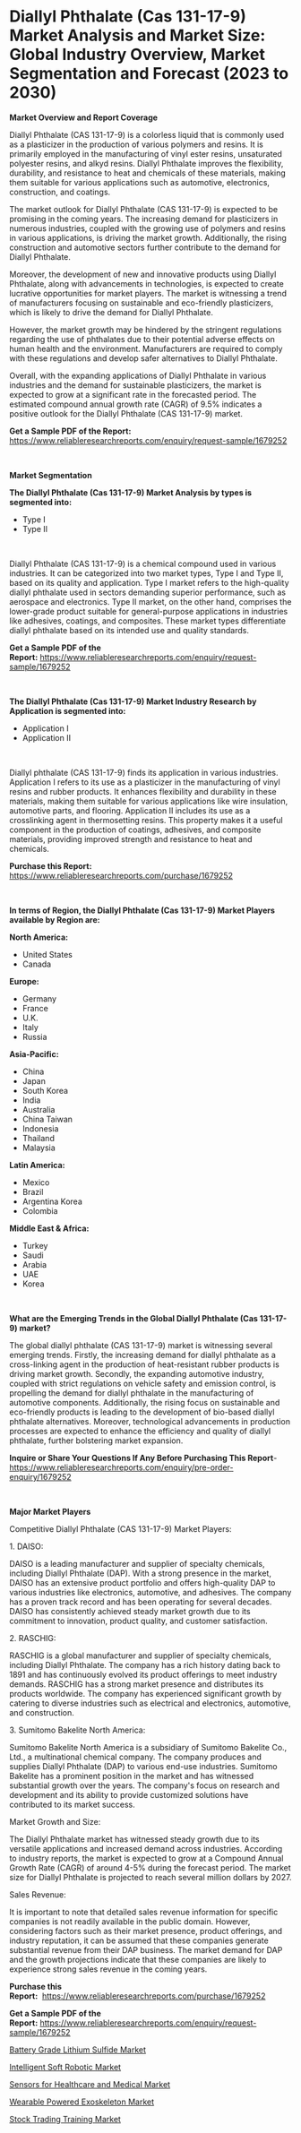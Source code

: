 <p><h1>Diallyl Phthalate (Cas 131-17-9) Market Analysis and Market Size: Global Industry Overview, Market Segmentation and Forecast (2023 to 2030)</h1></p><p><strong>Market Overview and Report Coverage</strong></p>
<p><p>Diallyl Phthalate (CAS 131-17-9) is a colorless liquid that is commonly used as a plasticizer in the production of various polymers and resins. It is primarily employed in the manufacturing of vinyl ester resins, unsaturated polyester resins, and alkyd resins. Diallyl Phthalate improves the flexibility, durability, and resistance to heat and chemicals of these materials, making them suitable for various applications such as automotive, electronics, construction, and coatings.</p><p>The market outlook for Diallyl Phthalate (CAS 131-17-9) is expected to be promising in the coming years. The increasing demand for plasticizers in numerous industries, coupled with the growing use of polymers and resins in various applications, is driving the market growth. Additionally, the rising construction and automotive sectors further contribute to the demand for Diallyl Phthalate.</p><p>Moreover, the development of new and innovative products using Diallyl Phthalate, along with advancements in technologies, is expected to create lucrative opportunities for market players. The market is witnessing a trend of manufacturers focusing on sustainable and eco-friendly plasticizers, which is likely to drive the demand for Diallyl Phthalate.</p><p>However, the market growth may be hindered by the stringent regulations regarding the use of phthalates due to their potential adverse effects on human health and the environment. Manufacturers are required to comply with these regulations and develop safer alternatives to Diallyl Phthalate.</p><p>Overall, with the expanding applications of Diallyl Phthalate in various industries and the demand for sustainable plasticizers, the market is expected to grow at a significant rate in the forecasted period. The estimated compound annual growth rate (CAGR) of 9.5% indicates a positive outlook for the Diallyl Phthalate (CAS 131-17-9) market.</p></p>
<p><strong>Get a Sample PDF of the Report:</strong> <a href="https://www.reliableresearchreports.com/enquiry/request-sample/1679252">https://www.reliableresearchreports.com/enquiry/request-sample/1679252</a></p>
<p>&nbsp;</p>
<p><strong>Market Segmentation</strong></p>
<p><strong>The Diallyl Phthalate (Cas 131-17-9) Market Analysis by types is segmented into:</strong></p>
<p><ul><li>Type I</li><li>Type II</li></ul></p>
<p>&nbsp;</p>
<p><p>Diallyl Phthalate (CAS 131-17-9) is a chemical compound used in various industries. It can be categorized into two market types, Type I and Type II, based on its quality and application. Type I market refers to the high-quality diallyl phthalate used in sectors demanding superior performance, such as aerospace and electronics. Type II market, on the other hand, comprises the lower-grade product suitable for general-purpose applications in industries like adhesives, coatings, and composites. These market types differentiate diallyl phthalate based on its intended use and quality standards.</p></p>
<p><strong>Get a Sample PDF of the Report:</strong>&nbsp;<a href="https://www.reliableresearchreports.com/enquiry/request-sample/1679252">https://www.reliableresearchreports.com/enquiry/request-sample/1679252</a></p>
<p>&nbsp;</p>
<p><strong>The Diallyl Phthalate (Cas 131-17-9) Market Industry Research by Application is segmented into:</strong></p>
<p><ul><li>Application I</li><li>Application II</li></ul></p>
<p>&nbsp;</p>
<p><p>Diallyl phthalate (CAS 131-17-9) finds its application in various industries. Application I refers to its use as a plasticizer in the manufacturing of vinyl resins and rubber products. It enhances flexibility and durability in these materials, making them suitable for various applications like wire insulation, automotive parts, and flooring. Application II includes its use as a crosslinking agent in thermosetting resins. This property makes it a useful component in the production of coatings, adhesives, and composite materials, providing improved strength and resistance to heat and chemicals.</p></p>
<p><strong>Purchase this Report:</strong>&nbsp; <a href="https://www.reliableresearchreports.com/purchase/1679252">https://www.reliableresearchreports.com/purchase/1679252</a></p>
<p>&nbsp;</p>
<p><strong>In terms of Region, the Diallyl Phthalate (Cas 131-17-9) Market Players available by Region are:</strong></p>
<p>
    <p> <strong> North America: </strong>
        <ul>
            <li>United States</li>
            <li>Canada</li>
        </ul>
        </p> 
    <p> <strong> Europe: </strong>
        <ul>
            <li>Germany</li>
            <li>France</li>
            <li>U.K.</li>
            <li>Italy</li>
            <li>Russia</li>
        </ul>
        </p> 
    <p> <strong> Asia-Pacific: </strong>
        <ul>
            <li>China</li>
            <li>Japan</li>
            <li>South Korea</li>
            <li>India</li>
            <li>Australia</li>
            <li>China Taiwan</li>
            <li>Indonesia</li>
            <li>Thailand</li>
            <li>Malaysia</li>
        </ul>
        </p> 
    <p> <strong> Latin America: </strong>
        <ul>
            <li>Mexico</li>
            <li>Brazil</li>
            <li>Argentina Korea</li>
            <li>Colombia</li>
        </ul>
        </p> 
    <p> <strong> Middle East & Africa: </strong>
        <ul>
            <li>Turkey</li>
            <li>Saudi</li>
            <li>Arabia</li>
            <li>UAE</li>
            <li>Korea</li>
        </ul>
    </p>
    </p>
<p>&nbsp;</p>
<p><strong>What are the Emerging Trends in the Global Diallyl Phthalate (Cas 131-17-9) market?</strong></p>
<p><p>The global diallyl phthalate (CAS 131-17-9) market is witnessing several emerging trends. Firstly, the increasing demand for diallyl phthalate as a cross-linking agent in the production of heat-resistant rubber products is driving market growth. Secondly, the expanding automotive industry, coupled with strict regulations on vehicle safety and emission control, is propelling the demand for diallyl phthalate in the manufacturing of automotive components. Additionally, the rising focus on sustainable and eco-friendly products is leading to the development of bio-based diallyl phthalate alternatives. Moreover, technological advancements in production processes are expected to enhance the efficiency and quality of diallyl phthalate, further bolstering market expansion.</p></p>
<p><strong>Inquire or Share Your Questions If Any Before Purchasing This Report</strong>- <a href="https://www.reliableresearchreports.com/enquiry/pre-order-enquiry/1679252">https://www.reliableresearchreports.com/enquiry/pre-order-enquiry/1679252</a></p>
<p>&nbsp;</p>
<p><strong>Major Market Players</strong></p>
<p><p>Competitive Diallyl Phthalate (CAS 131-17-9) Market Players:</p><p>1. DAISO:</p><p>DAISO is a leading manufacturer and supplier of specialty chemicals, including Diallyl Phthalate (DAP). With a strong presence in the market, DAISO has an extensive product portfolio and offers high-quality DAP to various industries like electronics, automotive, and adhesives. The company has a proven track record and has been operating for several decades. DAISO has consistently achieved steady market growth due to its commitment to innovation, product quality, and customer satisfaction.</p><p>2. RASCHIG:</p><p>RASCHIG is a global manufacturer and supplier of specialty chemicals, including Diallyl Phthalate. The company has a rich history dating back to 1891 and has continuously evolved its product offerings to meet industry demands. RASCHIG has a strong market presence and distributes its products worldwide. The company has experienced significant growth by catering to diverse industries such as electrical and electronics, automotive, and construction.</p><p>3. Sumitomo Bakelite North America:</p><p>Sumitomo Bakelite North America is a subsidiary of Sumitomo Bakelite Co., Ltd., a multinational chemical company. The company produces and supplies Diallyl Phthalate (DAP) to various end-use industries. Sumitomo Bakelite has a prominent position in the market and has witnessed substantial growth over the years. The company's focus on research and development and its ability to provide customized solutions have contributed to its market success.</p><p>Market Growth and Size:</p><p>The Diallyl Phthalate market has witnessed steady growth due to its versatile applications and increased demand across industries. According to industry reports, the market is expected to grow at a Compound Annual Growth Rate (CAGR) of around 4-5% during the forecast period. The market size for Diallyl Phthalate is projected to reach several million dollars by 2027.</p><p>Sales Revenue:</p><p>It is important to note that detailed sales revenue information for specific companies is not readily available in the public domain. However, considering factors such as their market presence, product offerings, and industry reputation, it can be assumed that these companies generate substantial revenue from their DAP business. The market demand for DAP and the growth projections indicate that these companies are likely to experience strong sales revenue in the coming years.</p></p>
<p><strong>Purchase this Report:</strong>&nbsp;&nbsp;<a href="https://www.reliableresearchreports.com/purchase/1679252">https://www.reliableresearchreports.com/purchase/1679252</a></p>
<p></p>
<p><strong>Get a Sample PDF of the Report:</strong>&nbsp;<a href="https://www.reliableresearchreports.com/enquiry/request-sample/1679252">https://www.reliableresearchreports.com/enquiry/request-sample/1679252</a></p>
<p><p><a href="https://www.linkedin.com/pulse/battery-grade-lithium-sulfide-market-size-share-amp-trends/">Battery Grade Lithium Sulfide Market</a></p><p><a href="https://github.com/RichRobinson5/Market-Research-Report-List-2/blob/main/intelligent-soft-robotic-market.md">Intelligent Soft Robotic Market</a></p><p><a href="https://www.linkedin.com/pulse/sensors-healthcare-medical-market-challenges-opportunities/">Sensors for Healthcare and Medical Market</a></p><p><a href="https://github.com/JameTravis/Market-Research-Report-List-2/blob/main/wearable-powered-exoskeleton-market.md">Wearable Powered Exoskeleton Market</a></p><p><a href="https://medium.com/@olenwuckert56/stock-trading-training-market-analysis-its-cagr-market-segmentation-and-global-industry-overview-925058a260fc">Stock Trading Training Market</a></p></p>